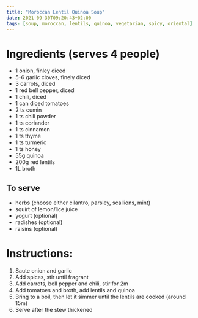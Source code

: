 ```yaml
---
title: "Moroccan Lentil Quinoa Soup"
date: 2021-09-30T09:20:43+02:00
tags: [soup, moroccan, lentils, quinoa, vegetarian, spicy, oriental]
---
```


# Ingredients (serves 4 people)

- 1 onion, finley diced
- 5-6 garlic cloves, finely diced
- 3 carrots, diced
- 1 red bell pepper, diced
- 1 chili, diced
- 1 can diced tomatoes
- 2 ts cumin
- 1 ts chili powder
- 1 ts coriander
- 1 ts cinnamon
- 1 ts thyme
- 1 ts turmeric
- 1 ts honey
- 55g quinoa
- 200g red lentils
- 1L broth


## To serve

- herbs (choose either cilantro, parsley, scallions, mint)
- squirt of lemon/lice juice
- yogurt (optional) 
- radishes (optional)
- raisins (optional)


# Instructions:

1. Saute onion and garlic
1. Add spices, stir until fragrant
1. Add carrots, bell pepper and chili, stir for 2m
1. Add tomatoes and broth, add lentils and quinoa
1. Bring to a boil, then let it simmer until the lentils are cooked (around 15m)
1. Serve after the stew thickened

